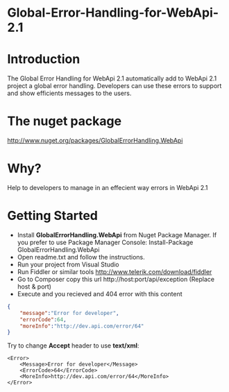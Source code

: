 Global-Error-Handling-for-WebApi-2.1
====================================

Introduction
====================================

The Global Error Handling for WebApi 2.1 automatically add to WebApi 2.1 project a global error handling. Developers can use these errors to support and show efficients messages to the users.

The nuget package
====================================

http://www.nuget.org/packages/GlobalErrorHandling.WebApi

Why?
====================================

Help to developers to manage in an effecient way errors in WebApi 2.1

Getting Started
====================================

* Install **GlobalErrorHandling.WebApi** from Nuget Package Manager. If you prefer to use Package Manager Console: Install-Package GlobalErrorHandling.WebApi
* Open readme.txt and follow the instructions.
* Run your project from Visual Studio
* Run Fiddler or similar tools http://www.telerik.com/download/fiddler
* Go to Composer copy this url http://host:port/api/exception (Replace host & port)
* Execute and you recieved and 404 error with this content 

```json
{
	"message":"Error for developer",
	"errorCode":64,
	"moreInfo":"http://dev.api.com/error/64"
}
```

Try to change **Accept** header to use **text/xml**:

```
<Error>
 	<Message>Error for developer</Message>
 	<ErrorCode>64</ErrorCode>
	<MoreInfo>http://dev.api.com/error/64</MoreInfo>
</Error>
```
